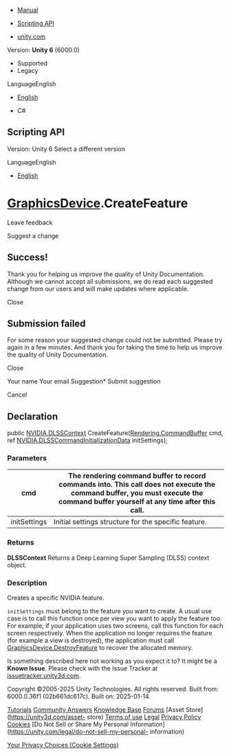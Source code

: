 [ ]()

  * [Manual](../Manual/index.html)
  * [Scripting API](../ScriptReference/index.html)

  * [unity.com](https://unity.com/)

Version: **Unity 6** (6000.0)

  * Supported
  * Legacy

LanguageEnglish

  * [English]()

  * C#

[ ](https://docs.unity3d.com)

## Scripting API

Version: Unity 6 Select a different version

LanguageEnglish

  * [English]()

#  [GraphicsDevice](NVIDIA.GraphicsDevice.html).CreateFeature

Leave feedback

Suggest a change

## Success!

Thank you for helping us improve the quality of Unity Documentation. Although
we cannot accept all submissions, we do read each suggested change from our
users and will make updates where applicable.

Close

## Submission failed

For some reason your suggested change could not be submitted. Please <a>try
again</a> in a few minutes. And thank you for taking the time to help us
improve the quality of Unity Documentation.

Close

Your name Your email Suggestion* Submit suggestion

Cancel

[ ]()

## Declaration

public [NVIDIA.DLSSContext](NVIDIA.DLSSContext.html)
CreateFeature([Rendering.CommandBuffer](Rendering.CommandBuffer.html) cmd, ref
[NVIDIA.DLSSCommandInitializationData](NVIDIA.DLSSCommandInitializationData.html)
initSettings);

### Parameters

cmd | The rendering command buffer to record commands into. This call does not execute the command buffer, you must execute the command buffer yourself at any time after this call.  
---|---  
initSettings | Initial settings structure for the specific feature.  
  
### Returns

**DLSSContext** Returns a Deep Learning Super Sampling (DLSS) context object.

### Description

Creates a specific NVIDIA feature.

`initSettings` must belong to the feature you want to create. A usual use case
is to call this function once per view you want to apply the feature too. For
example, if your application uses two screens, call this function for each
screen respectively. When the application no longer requires the feature (for
example a view is destroyed), the application must call
[GraphicsDevice.DestroyFeature](NVIDIA.GraphicsDevice.DestroyFeature.html) to
recover the allocated memory.

Is something described here not working as you expect it to? It might be a
**Known Issue**. Please check with the Issue Tracker at
[issuetracker.unity3d.com](https://issuetracker.unity3d.com).

Copyright ©2005-2025 Unity Technologies. All rights reserved. Built from:
6000.0.36f1 (02b661dc617c). Built on: 2025-01-14.

[Tutorials](https://unity3d.com/learn) [Community
Answers](https://answers.unity3d.com) [Knowledge
Base](https://support.unity3d.com/hc/en-us)
[Forums](https://forum.unity3d.com) [Asset Store](https://unity3d.com/asset-
store) [Terms of use](https://docs.unity3d.com/Manual/TermsOfUse.html)
[Legal](https://unity.com/legal) [Privacy
Policy](https://unity.com/legal/privacy-policy)
[Cookies](https://unity.com/legal/cookie-policy) [Do Not Sell or Share My
Personal Information](https://unity.com/legal/do-not-sell-my-personal-
information)

[Your Privacy Choices (Cookie Settings)](javascript:void\(0\);)

